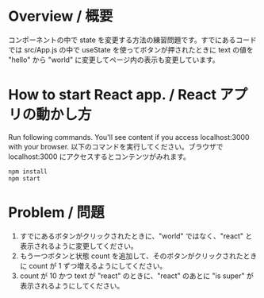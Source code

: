 # Overview  / 概要
コンポーネントの中で state を変更する方法の練習問題です。すでにあるコードでは src/App.js の中で useState を使ってボタンが押されたときに text の値を "hello" から "world" に変更してページ内の表示も変更しています。

# How to start React app. / React アプリの動かし方
Run following commands. You'll see content if you access localhost:3000 with your browser.
以下のコマンドを実行してください。ブラウザで localhost:3000 にアクセスするとコンテンツがみれます。
```
npm install
npm start
```

# Problem / 問題
1. すでにあるボタンがクリックされたときに、"world" ではなく、"react" と表示されるように変更してください。
2. もう一つボタンと状態 count を追加して、そのボタンがクリックされたときに count が 1 ずつ増えるようにしてください。
3. count が 10 かつ text が "react" のときに、"react" のあとに "is super" が表示されるようにしてください。
